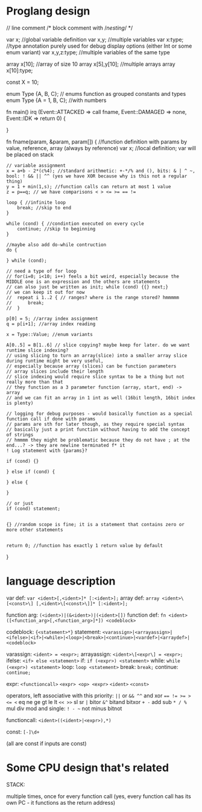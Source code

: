 

# Proglang design



// line comment
/*
block comment with /*nesting*/
*/

var x; //global variable definition
var x,y; //multiple variables
var x:type; //type annotation purely used for debug display options (either Int or some enum variant)
var x,y,z:type; //multiple variables of the same type

array x[10]; //array of size 10
array x[5],y[10]; //multiple arrays
array x[10]:type;

const X = 10;

enum Type {A, B, C}; // enums function as grouped constants and types
enum Type {A = 1, B, C}; //with numbers



fn main() irq (Event::ATTACKED => call fname, Event::DAMAGED => none, Event::IDK => return 0) {


}



fn fname(param, &param, param[]) { //function definition with params by value, reference, array (always by reference)
	var x; //local definition; var will be placed on stack
	
	// variable assignment
	x = a+b - 2*(c%4); //standard arithmetic: +-*/% and (), bits: & | ^ ~, bool: ! && || ^^ (yes we have XOR because why is this not a regular thing)
	y = 1 + min(1,s); //function calls can return at most 1 value
	z = p==q; // we have comparisons < > <= >= == !=
	
	loop { //infinite loop
		break; //skip to end
	}
	
	while (cond) { //condintion executed on every cycle
		continue; //skip to beginning
	}
	
	//maybe also add do-while contruction
	do {
	
	} while (cond);
	
	// need a type of for loop
	// for(i=0; i<10; i++) feels a bit weird, especially because the MIDDLE one is an expression and the others are statements
	// can also just be written as init; while (cond) {{} next;}
	// we can keep it out for now
	//	repeat i 1..2 { // ranges? where is the range stored? hmmmmm
	//		break;
	//	}
	
	p[0] = 5; //array index assignment
	q = p[i+1]; //array index reading
	
	x = Type::Value; //enum variants
	
	A[0..5] = B[1..6] // slice copying? maybe keep for later. do we want runtime slice indexing?
	// using slicing to turn an array(slice) into a smaller array slice during runtime might be very useful,
	// especially because array (slices) can be function parameters
	// array slices include their length
	// slice indexing would require slice syntax to be a thing but not really more than that
	// they function as a 3 parameter function (array, start, end) -> array
	// and we can fit an array in 1 int as well (16bit length, 16bit index is plenty)
	
	// logging for debug purposes - would basically function as a special function call if done with params
	// params are sth for later though, as they require special syntax
	// basically just a print function without having to add the concept of strings
	// hmmmm they might be problematic because they do not have ; at the end...? -> they are newline terminated f* it
	! Log statement with {params}?
	
	if (cond) {}
	
	} else if (cond) {
	
	} else {
	
	}

	// or just
	if (cond) statement;
	
	
	{} //random scope is fine; it is a statement that contains zero or more other statements
	
	
	return 0; //function has exactly 1 return value by default
}




# language description

var def:
`var <ident>[,<ident>]* [:<ident>];`
array def:
`array <ident>\[<const>\] [,<ident>\[<const>\]]* [:<ident>];`

function arg:
`(<ident>)|(&<ident>)|(<ident>[])`
function def:
`fn <ident> ([<function_arg>[,<function_arg>]*]) <codeblock>`

codeblock:
`{<statement>*}`
statement:
`<varassign>|<arrayassign>|<ifelse>|<if>|<while>|<loop>|<break>|<continue>|<vardef>|<arraydef>|<codeblock>`

varassign:
`<ident> = <expr>;`
arrayassign:
`<ident>\[<expr\] = <expr>;`
ifelse:
`<if> else <statement>`
if:
`if (<expr>) <statement>`
while:
`while (<expr>) <statement>`
loop:
`loop <statement>`
break:
`break;`
continue:
`continue;`

expr:
`<functioncall>`
`<expr> <op> <expr>`
`<ident>`
`<const>`

operators, left associative with this priority:
`||` or
`&& ^^` and xor
`== != >= > <= <` eq ne ge gt le lt
`<< >>` sl sr
`|` bitor
`&^` bitand bitxor
`+ -` add sub
`* / %` mul div mod
   and single:
`! - ~` not minus bitnot

functioncall:
`<ident>((<ident>|<expr>),*)`

const:
`[-]\d+`



(all are const if inputs are const)




# Some CPU design that's related


STACK:
<named variables>
<temp variables>
<return value address>
<pc INCREMENTED BEFORE EVERY EXECUTION>

multiple times, once for every function call (yes, every function call has its own PC - it functions as the return address)